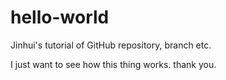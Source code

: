 # hello-world
Jinhui's tutorial of GitHub repository, branch etc.

I just want to see how this thing works. thank you.
